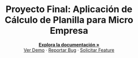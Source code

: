 <div align="center">
  <h1>Proyecto Final: Aplicación de Cálculo de Planilla para Micro Empresa</h1>
  <p>
    <a href="https://github.com/tu_usuario/proyecto-final"><strong>Explora la documentación »</strong></a>
    <br />
    <a href="https://github.com/tu_usuario/proyecto-final/demo">Ver Demo</a>
    ·
    <a href="https://github.com/tu_usuario/proyecto-final/issues">Reportar Bug</a>
    ·
    <a href="https://github.com/tu_usuario/proyecto-final/issues">Solicitar Feature</a>
  </p>
</div>
<div align="center">






</div>
